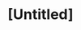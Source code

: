 ---
pid: CH109
title: "[Untitled]"
location_transcription: Philly
zipcode: 
outside_phl: 
neighborhood: 
age: 
age_range: 
instagram: 
image_file_name: CH_109.jpg
proposal_transcription: |-
  1. Monument to attach with to relate with history of Philly. like → snap with symbols or
  2. Guide on history by statue & moving pics. to educate on history would move attention & helpful
  3. Exhibition kind reflection of history with music
  & statues to make it fun & entertaining way to educate
topic: History,Philadelphia
topic_summary: 0, 0
type: Interactive
keywords_other: 
credit: Dhaval
image_labels: 
twitter: 
facebook: 
permalink: "/monuments/ch109/"
layout: item-page
---